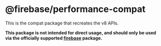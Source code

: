 # @firebase/performance-compat

This is the compat package that recreates the  v8 APIs.

**This package is not intended for direct usage, and should only be used via the officially supported [firebase](https://www.npmjs.com/package/firebase) package.**
